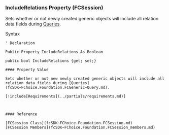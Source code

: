 ﻿### IncludeRelations Property (FCSession)

Sets whether or not newly created generic objects will include all relation data fields during [Queries](fcSDK~FChoice.Foundation.FCGeneric~Query.md).

Syntax

```vbnet
' Declaration

Public Property IncludeRelations As Boolean

public bool IncludeRelations {get; set;}

#### Property Value

Sets whether or not new newly created generic objects will include all relation data fields during [Queries](fcSDK~FChoice.Foundation.FCGeneric~Query.md).

[!include[Requirements](../partials/requirements.md)]



#### Reference

[FCSession Class](fcSDK~FChoice.Foundation.FCSession.md)  
[FCSession Members](fcSDK~FChoice.Foundation.FCSession_members.md)